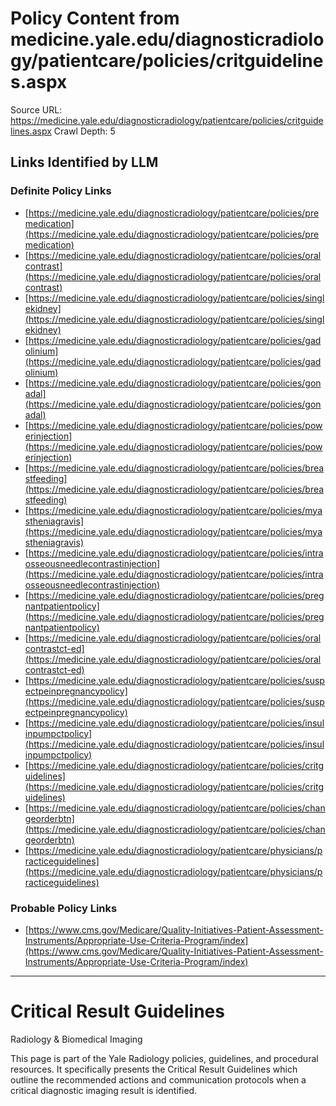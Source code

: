 # Policy Content from medicine.yale.edu/diagnosticradiology/patientcare/policies/critguidelines.aspx

Source URL: https://medicine.yale.edu/diagnosticradiology/patientcare/policies/critguidelines.aspx
Crawl Depth: 5

## Links Identified by LLM

### Definite Policy Links

- [https://medicine.yale.edu/diagnosticradiology/patientcare/policies/premedication](https://medicine.yale.edu/diagnosticradiology/patientcare/policies/premedication)
- [https://medicine.yale.edu/diagnosticradiology/patientcare/policies/oralcontrast](https://medicine.yale.edu/diagnosticradiology/patientcare/policies/oralcontrast)
- [https://medicine.yale.edu/diagnosticradiology/patientcare/policies/singlekidney](https://medicine.yale.edu/diagnosticradiology/patientcare/policies/singlekidney)
- [https://medicine.yale.edu/diagnosticradiology/patientcare/policies/gadolinium](https://medicine.yale.edu/diagnosticradiology/patientcare/policies/gadolinium)
- [https://medicine.yale.edu/diagnosticradiology/patientcare/policies/gonadal](https://medicine.yale.edu/diagnosticradiology/patientcare/policies/gonadal)
- [https://medicine.yale.edu/diagnosticradiology/patientcare/policies/powerinjection](https://medicine.yale.edu/diagnosticradiology/patientcare/policies/powerinjection)
- [https://medicine.yale.edu/diagnosticradiology/patientcare/policies/breastfeeding](https://medicine.yale.edu/diagnosticradiology/patientcare/policies/breastfeeding)
- [https://medicine.yale.edu/diagnosticradiology/patientcare/policies/myastheniagravis](https://medicine.yale.edu/diagnosticradiology/patientcare/policies/myastheniagravis)
- [https://medicine.yale.edu/diagnosticradiology/patientcare/policies/intraosseousneedlecontrastinjection](https://medicine.yale.edu/diagnosticradiology/patientcare/policies/intraosseousneedlecontrastinjection)
- [https://medicine.yale.edu/diagnosticradiology/patientcare/policies/pregnantpatientpolicy](https://medicine.yale.edu/diagnosticradiology/patientcare/policies/pregnantpatientpolicy)
- [https://medicine.yale.edu/diagnosticradiology/patientcare/policies/oralcontrastct-ed](https://medicine.yale.edu/diagnosticradiology/patientcare/policies/oralcontrastct-ed)
- [https://medicine.yale.edu/diagnosticradiology/patientcare/policies/suspectpeinpregnancypolicy](https://medicine.yale.edu/diagnosticradiology/patientcare/policies/suspectpeinpregnancypolicy)
- [https://medicine.yale.edu/diagnosticradiology/patientcare/policies/insulinpumpctpolicy](https://medicine.yale.edu/diagnosticradiology/patientcare/policies/insulinpumpctpolicy)
- [https://medicine.yale.edu/diagnosticradiology/patientcare/policies/critguidelines](https://medicine.yale.edu/diagnosticradiology/patientcare/policies/critguidelines)
- [https://medicine.yale.edu/diagnosticradiology/patientcare/policies/changeorderbtn](https://medicine.yale.edu/diagnosticradiology/patientcare/policies/changeorderbtn)
- [https://medicine.yale.edu/diagnosticradiology/patientcare/physicians/practiceguidelines](https://medicine.yale.edu/diagnosticradiology/patientcare/physicians/practiceguidelines)

### Probable Policy Links

- [https://www.cms.gov/Medicare/Quality-Initiatives-Patient-Assessment-Instruments/Appropriate-Use-Criteria-Program/index](https://www.cms.gov/Medicare/Quality-Initiatives-Patient-Assessment-Instruments/Appropriate-Use-Criteria-Program/index)

---

# Critical Result Guidelines

Radiology & Biomedical Imaging

This page is part of the Yale Radiology policies, guidelines, and procedural resources. It specifically presents the Critical Result Guidelines which outline the recommended actions and communication protocols when a critical diagnostic imaging result is identified.
